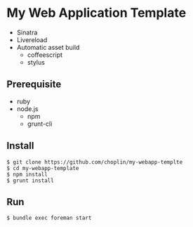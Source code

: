 # My Web Application Template

* Sinatra
* Livereload
* Automatic asset build
  * coffeescript
  * stylus

## Prerequisite

* ruby
* node.js
  * npm
  * grunt-cli

## Install

```
$ git clone https://github.com/choplin/my-webapp-templte
$ cd my-webapp-template
$ npm install
$ grunt install
```

## Run

```
$ bundle exec foreman start
```
